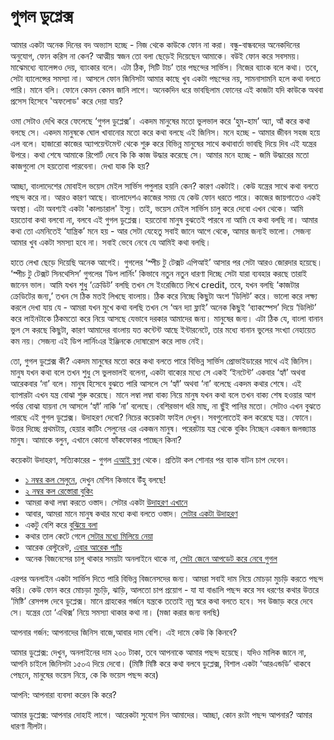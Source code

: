 # গুগল ডুপ্লেক্স

আমার একটা অনেক দিনের বদ অভ্যাস হচ্ছে - নিজ থেকে কাউকে ফোন না করা। বন্ধু-বান্ধবদের অনেকদিনের অনুযোগ, ফোন করিস না কেন? আত্মীয় স্বজন তো বলা ছেড়েই দিয়েছেন আমাকে। বউই ফোন করে সবসময়। মাঝেমধ্যে ব্যালেন্সও দেয়, ব্যাংকার বলে। এটা ঠিক, সিটি টাচ’ তার পছন্দের সার্ভিস। নিজের ব্যাংক বলে কথা। তবে, সেটা ব্যালেন্সের সমস্যা না। আসলে ফোন জিনিসটা আমার কাছে খুব একটা পছন্দের নয়, সামনাসামনি হলে কথা বলতে পারি। মানে বলি। ফোনে কেমন কেমন জানি লাগে। অনেকদিন ধরে ভাবছিলাম ফোনের এই কাজটা যদি কাউকে অথবা প্রসেস হিসেবে 'অফলোড' করে দেয়া যায়?

ওমা সেটাও দেখি করে ফেলেছে ‘গুগল ডুপ্লেক্স’। একদম মানুষের মতো ভুলভাল করে ‘হুম-হাম’ অ্যা, আঁ করে কথা বলছে সে। একদম মানুষকে ঘোল খাবানোর মতো করে কথা বলছে এই জিনিস। মনে হচ্ছে - আমার জীবন সহজ হয়ে এল বলে। হাজারো কাজের অ্যাপয়েন্টমেন্ট থেকে শুরু করে বিভিন্ন মানুষের সাথে কথাবার্তা ভাবছি দিয়ে দিব এই যন্ত্রের উপরে। কথা শেষে আমাকে রিপোর্ট দেবে কি কি কাজ উদ্ধার করেছে সে। আমার মনে হচ্ছে - জমি উদ্ধারের মতো কাজগুলো সে হয়তোবা পারবেনা। দেখা যাক কি হয়?

আচ্ছা, বাংলাদেশের মোবাইল ভয়েস মেইল সার্ভিস পপুলার হয়নি কেন? কারণ একটাই। কেউ যন্ত্রের সাথে কথা বলতে পছন্দ করে না। আরও কারণ আছে। বাংলাদেশএ কাজের সময় যে কেউ ফোন ধরতে পারে। কাজের জায়গাতেও একই অবস্থা। এটা অবশ্যই একটা 'কালচারাল' ইস্যু। তাই, ভয়েস মেইল সার্ভিস চালু করে দেবো এখন থেকে। আমি হয়তোবা কথা বলবো না, বলবে এই গুগল ডুপ্লেক্স। হয়তোবা মানুষ বুঝতেই পারবে না আমি যে কথা বলছি না। আমার কথা তো এমনিতেই ‘যান্ত্রিক’ মনে হয় - আর সেটা যেহেতু সবাই জানে আগে থেকে, আমার জন্যই ভালো। সেজন্য আমার খুব একটা সমস্যা হবে না। সবাই ভেবে নেবে যে আমিই কথা বলছি।

হাতে লেখা ছেড়ে দিয়েছি অনেক আগেই। গুগলের ‘স্পীচ টু টেক্সট এপিআই’ আসার পর সেটা আরও জোরদার হয়েছে। ‘স্পীচ টু টেক্সট সিনথেসিস’ গুগলের ‘ডিপ লার্নিং’ কিভাবে নতুন নতুন ধারণা দিচ্ছে সেটা যারা ব্যবহার করছে তারাই জানেন ভাল। আমি যখন শুধু ‘ক্রেডিট’ বলছি তখন সে ইংরেজিতে লিখে credit, তবে, যখন বলছি ‘কাজটার ক্রেডিটের জন্য,’ তখন সে ঠিক মতই লিখছে বাংলায়। ঠিক করে নিচ্ছে কিছুটা অংশ ‘ডিলিট’ করে। ভালো করে লক্ষ্য করলে দেখা যায় যে - আমরা যখন মুখে কথা বলছি তখন সে ‘অন দ্যা ফ্লাই’ অনেক কিছুই ‘ব্যাকস্পেস’ দিয়ে ‘ডিলিট’ করে লাইনটাকে ঠিকমতো করে নিয়ে আসছে যেভাবে দরকার আমাদের জন্য। মানুষের জন্য। এটা ঠিক যে, বাংলা বানান ভুল সে করছে কিছুটা, কারণ আমাদের বাংলায় যত কন্টেন্ট আছে ইন্টারনেটে, তার মধ্যে বানান ভুলের সংখ্যা নেহায়েত কম নয়। সেজন্য এই ডিপ লার্নিংএর ইঞ্জিনকে দোষারোপ করে লাভ নেই।

তো, গুগল ডুপ্লেক্স কী? একদম মানুষের মতো করে কথা বলতে পারে বিভিন্ন সার্ভিস প্রোভাইডারের সাথে এই জিনিস। মানুষ যখন কথা বলে তখন শুধু সে ভুলভালই বলেনা, একটা বাক্যের মধ্যে সে একই ‘ইনটেন্ট’ একবার ‘হ্যাঁ’ অথবা আরেকবার ‘না’ বলে। মানুষ হিসেবে বুঝতে পারি আসলে সে ‘হ্যাঁ’ অথবা ‘না’ বলেছে একদম কথার শেষে। এই ব্যাপারটা এখন যন্ত্র বোঝা শুরু করেছে। মানে লম্বা লম্বা বাক্য নিয়ে মানুষ যখন কথা বলে তখন বাক্য শেষ হওয়ার আগ পর্যন্ত বোঝা যায়না সে আসলে ‘হ্যাঁ’ নাকি ‘না’ বলেছে। বেশিরভাগ ধরি মাছ, না ছুঁই পানির মতো। সেটাও এখন বুঝতে পারছে এই গুগল ডুপ্লেক্স। উদাহরণ দেবো? নিচের কয়েকটা ফাইল দেখুন। সবগুলোতেই কল করেছে যন্ত্র। ফোনে। উত্তর দিচ্ছে প্রথমটায়, হেয়ার কাটিং সেলুনের এর একজন মানুষ। পরেরটায় যন্ত্র থেকে বুকিং নিচ্ছেন একজন জলজ্যান্ত মানুষ। আমাকে বলুন, এখানে কোনো ফাঁকফোকর পাচ্ছেন কিনা?

কয়েকটা উদাহরণ, সত্যিকারের - গুগল [এআই ব্লগ](https://ai.googleblog.com/2018/05/duplex-ai-system-for-natural-conversation.html) থেকে। প্রতিটা কল শোনার পর ব্যাক বাটন চাপ দেবেন।

* [১ নম্বর কল সেলুনে](http://www.gstatic.com/b-g/DMS03IIQXU3TY2FD6DLPLOMBBBJ2CH188143148.mp3), দেখুন মেশিন কিভাবে উঁহু বলছে!
* [২ নম্বর কল রেস্তোরা বুকিং](http://www.gstatic.com/b-g/KOK4HAMTAPH5Z96154F6GKUM74A3Z1576269077.mp3)
* আমরা কথা লম্বা করতে ওস্তাদ। সেটার একটা [উদাহরণ এখানে](http://www.gstatic.com/b-g/BT5EH08P73O41Q94PTWNMV42DAWU8Z192313240.mp3)
* আবার, আমরা মানে মানুষ কথার মধ্যে কথা বলতে ওস্তাদ। [সেটার একটা উদাহরণ ](http://www.gstatic.com/b-g/OROY9DN8QUHYUN1VED9V1QS0387EOX207713725.mp3)
* একটু বেশি করে [বুঝিয়ে বলা](http://www.gstatic.com/b-g/YBFPW2YQBZPVP4WONSIUO24KV82NY32653447.mp3)
* কথার তাল কেটে গেলে [সেটার মধ্যে মিলিয়ে নেয়া](http://www.gstatic.com/b-g/ZIC83HEVAJKTZ3SBUQFEWSXTH0O7916575831.mp3)
* আরেক রেস্টুরেন্ট, [এবার আরেক প্যাঁচ](http://www.gstatic.com/b-g/5717BWTLRKCBB8JUDQ1QUA6HMC26WL238301173.mp3)
* অনেক বিজনেসের চালু থাকার সময়টা অনলাইনে থাকে না, [সেটা জেনে আপডেট করে নেবে গুগল](http://www.gstatic.com/b-g/N6WGB2KL3NZCVUJAGOX3BLZRJ31BRP278409629.mp3)

এরপর অনলাইন একটা সার্ভিস দিতে পারি বিভিন্ন বিজনেসদের জন্য। আমরা সবাই দাম নিয়ে মোচড়া মুচড়ি করতে পছন্দ করি। কেউ ফোন করে মোচড়া মুচড়ি, ঝাড়ি, আলতো চাপ প্রয়োগ - যা যা বাঙালি পছন্দ করে সব ধরণের কথার উত্তরে ‘মিষ্টি’ রেসপন্স দেবে ডুপ্লেক্স। মানে গ্রাহকের গর্জনে যন্ত্রকে ততোই নম্র স্বরে কথা বলতে হবে। সব উজাড় করে দেবে সে। যন্ত্রের তো ‘এথিক্স’ নিয়ে সমস্যা থাকার কথা না। \(মজা করার জন্য বলছি\)

আপনার গর্জন: আপনাদের জিনিস বাজে,আবার দাম বেশি। এই দামে কেউ কি কিনবে?

আমার ডুপ্লেক্স: দেখুন, অনলাইনের দাম ২০০ টাকা, তবে আপনাকে আমার পছন্দ হয়েছে। যদিও মালিক জানে না, আপনি চাইলে জিনিসটা ১৫০এ দিয়ে দেবো। \(মিষ্টি মিষ্টি করে কথা বলবে ডুপ্লেক্স, বিশাল একটা ‘আরএন্ডডি’ থাকবে পেছনে, মানুষের ভয়েস নিয়ে, কে কি ভয়েস পছন্দ করে\)

আপনি: আপনারা ব্যবসা করেন কি করে?

আমার ডুপ্লেক্স: আপনার দোহাই লাগে। আরেকটা সুযোগ দিন আমাদের। আচ্ছা, কোন রংটা পছন্দ আপনার? আমার ধারণা নীলটা।

